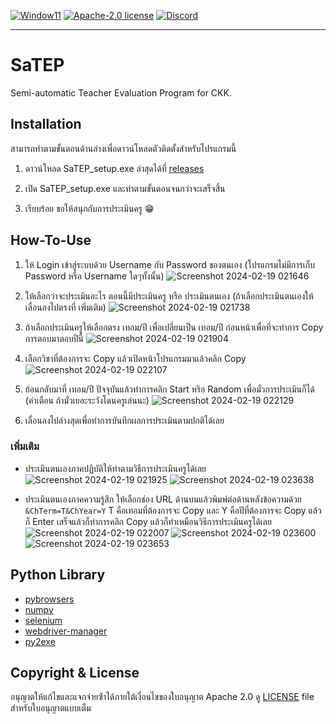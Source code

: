 [![Window11](https://img.shields.io/badge/Windows-blue?style=flat&logo=windows11)]()
[![Apache-2.0 license](https://img.shields.io/badge/license-Apache%202.0-%23D22128?style=flat&logo=apache
)](https://github.com/Logical05/SaTEP/blob/master/LICENSE)
[![Discord](https://img.shields.io/badge/Discord-Join-blue?logo=discord&logoColor=white)](https://discord.gg/Gtn9DN5UF5)

----
# SaTEP

Semi-automatic Teacher Evaluation Program for CKK.

## Installation

สามารถทําตามขั้นตอนด้านล่างเพื่อดาวน์โหลดตัวติดตั้งสําหรับโปรแกรมนี้

1. ดาวน์โหลด SaTEP_setup.exe ล่าสุดได้ที่ [releases](https://github.com/Logical05/SaTEP/releases)

2. เปิด SaTEP_setup.exe และทําตามขั้นตอนจนกว่าจะเสร็จสิ้น

3. เรียบร้อย ขอให้สนุกกับการประเมินครู 😁️

## How-To-Use

1. ให้ Login เข้าสู่ระบบด้วย Username กับ Password ของตนเอง (โปรแกรมไม่มีการเก็บ Password หรือ Username ใดๆทั้งนั้น)
![Screenshot 2024-02-19 021646](https://github.com/Logical05/SaTEP/assets/85784528/fef79720-8694-44e6-996e-a166faf5942d)


2. ให้เลือกว่าจะประเมินอะไร ตอนนี้มีประเมินครู หรือ ประเมินตนเอง (ถ้าเลือกประเมินตนเองให้เลื่อนลงไปตรงที่ เพิ่มเติม)
![Screenshot 2024-02-19 021738](https://github.com/Logical05/SaTEP/assets/85784528/791cc196-0b09-46d5-8fe9-ea4a6e9dfe82)


3. ถ้าเลือกประเมินครูให้เลือกตรง เทอม/ปี เพื่อเปลี่ยนเป็น เทอม/ปี ก่อนหน้าเพื่อที่จะทำการ Copy การตอบมาตอบปีนี้
![Screenshot 2024-02-19 021904](https://github.com/Logical05/SaTEP/assets/85784528/840ec861-49a7-4f5d-88b0-5214fe34b44e)


5. เลือกวิชาที่ต้องการจะ Copy แล้วเปิดหน้าโปรแกรมมาแล้วคลิก Copy
![Screenshot 2024-02-19 022107](https://github.com/Logical05/SaTEP/assets/85784528/e4e0db1b-2040-40a5-a377-dd4751c8fe3b)

6. ย้อนกลับมาที่ เทอม/ปี ปัจจุบันแล้วทำการคลิก Start หริอ Random เพื่อมั่วการประเมินก็ได้ (คำเตือน ถ้ามั่วเยอะระวังโดนครูเล่นนะ)
![Screenshot 2024-02-19 022129](https://github.com/Logical05/SaTEP/assets/85784528/319e39e3-2adf-4477-a1c5-4b5403769e51)

7. เลื่อนลงไปล่างสุดเพื่อทำการบันทึกผลการประเมินตามปกติได้เลย

### เพิ่มเติม

- ประเมินตนเองภาคปฏิบัติให้ทำตามวิธีการประเมินครูได้เลย
![Screenshot 2024-02-19 021925](https://github.com/Logical05/SaTEP/assets/85784528/26666298-95bd-496e-a1f2-06b053aebaf7)
![Screenshot 2024-02-19 023638](https://github.com/Logical05/SaTEP/assets/85784528/aab45954-a9c0-4b8d-9662-a266295ab18d)

- ประเมินตนเองภาคความรู้สึก ให้เลือกช่อง URL ด้านบนแล้วพิมพ์ต่อด้านหลังข้อความด้วย `&ChTerm=T&ChYear=Y` T คือเทอมที่ต้องการจะ Copy และ Y คือปีที่ต้องการจะ Copy แล้วก็ Enter เสร็จแล้วก็ทำการคลิก Copy แล้วก็ทำเหมือนวิธีการประเมินครูได้เลย
![Screenshot 2024-02-19 022007](https://github.com/Logical05/SaTEP/assets/85784528/6d5e2134-9f52-456e-87b6-c38a7c22ba7b)
![Screenshot 2024-02-19 023600](https://github.com/Logical05/SaTEP/assets/85784528/bd3dbc1f-56bf-4942-8969-4b3a2a315e79)
![Screenshot 2024-02-19 023653](https://github.com/Logical05/SaTEP/assets/85784528/83fbac43-d9fd-44c8-b725-a052d2c210b7)

## Python Library

- [pybrowsers](https://pypi.org/project/pybrowsers/)
- [numpy](https://pypi.org/project/numpy/)
- [selenium](https://pypi.org/project/selenium/)
- [webdriver-manager](https://pypi.org/project/webdriver-manager/)
- [py2exe](https://pypi.org/project/py2exe/)

## Copyright & License

อนุญาตให้แก้ไขและแจกจ่ายซ้ําได้ภายใต้เงื่อนไขของใบอนุญาต Apache 2.0
ดู [LICENSE](https://github.com/Logical05/SaTEP/blob/master/LICENSE) file สําหรับใบอนุญาตแบบเต็ม
